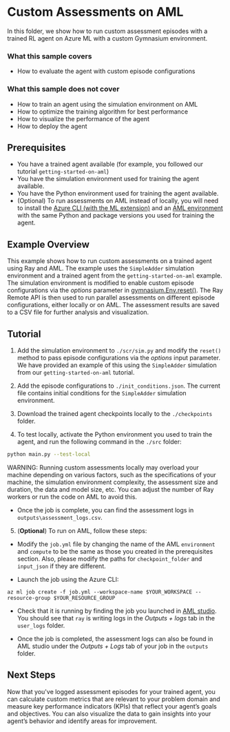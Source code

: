 # Custom Assessments on AML

In this folder, we show how to run custom assessment episodes with a trained RL agent on Azure ML
with a custom Gymnasium environment.

### What this sample covers

- How to evaluate the agent with custom episode configurations

### What this sample does not cover

- How to train an agent using the simulation environment on AML
- How to optimize the training algorithm for best performance
- How to visualize the performance of the agent
- How to deploy the agent

## Prerequisites

- You have a trained agent available (for example, you followed our tutorial `getting-started-on-aml`)
- You have the simulation environment used for training the agent available.
- You have the Python environment used for training the agent available.
- (Optional) To run assessments on AML instead of locally, you will need to install the [Azure CLI (with the ML extension)](https://learn.microsoft.com/en-us/azure/machine-learning/how-to-configure-cli?view=azureml-api-2&tabs=public) and an [AML environment](https://azure.github.io/plato/#aml-environment-setup) with the same Python and package versions you used for training the agent.

## Example Overview

This example shows how to run custom assessments on a trained agent using Ray and AML. The example uses the `SimpleAdder` simulation environment and a trained agent from the `getting-started-on-aml` example. The simulation environment is modified to enable custom episode configurations via the _options_ parameter in [gymnasium.Env.reset()](https://gymnasium.farama.org/api/env/#gymnasium.Env.reset). The Ray Remote API is then used to run parallel assessments on different episode configurations, either locally or on AML. The assessment results are saved to a CSV file for further analysis and visualization.

## Tutorial

1. Add the simulation environment to `./scr/sim.py` and modify the `reset()` method to pass episode configurations via the _options_ input parameter. We have provided an example of this using the `SimpleAdder` simulation from our `getting-started-on-aml` tutorial.

2. Add the episode configurations to `./init_conditions.json`. The current file contains initial conditions for the `SimpleAdder` simulation environment.

3. Download the trained agent checkpoints locally to the ``./checkpoints`` folder.

4. To test locally, activate the Python environment you used to train the agent, and run the following command in the `./src` folder:

```bash
python main.py --test-local
```
WARNING: Running custom assessments locally may overload your machine depending on various factors, such as the specifications of your machine, the simulation environment complexity, the assessment size and duration, the data and model size, etc. You can adjust the number of Ray workers or run the code on AML to avoid this.

- Once the job is complete, you can find the assessment logs in `outputs\assessment_logs.csv`.

5. (__Optional__) To run on AML, follow these steps:

- Modify the ``job.yml`` file by changing the name of the AML ``environment`` and ``compute`` to be the same as those you created in the prerequisites section. Also, please modify the paths for ``checkpoint_folder`` and ``input_json`` if they are different.

- Launch the job using the Azure CLI:
```
az ml job create -f job.yml --workspace-name $YOUR_WORKSPACE --resource-group $YOUR_RESOURCE_GROUP
```

- Check that it is running by finding the job you launched in [AML
   studio](https://ml.azure.com/). You should see that ``ray`` is writing
   logs in the *Outputs + logs* tab in the ``user_logs`` folder.

- Once the job is completed, the assessment logs can also be found in AML
   studio under the *Outputs + Logs* tab of your job
   in the ``outputs`` folder.

## Next Steps
Now that you've logged assessment episodes for your trained agent, you can calculate custom metrics that are relevant to your problem domain and measure key performance indicators (KPIs) that reflect your agent’s goals and objectives. You can also visualize the data to gain insights into your agent’s behavior and identify areas for improvement.
